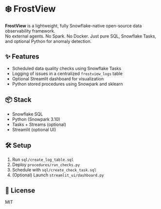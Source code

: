 # ❄️ FrostView

**FrostView** is a lightweight, fully Snowflake-native open-source data observability framework.  
No external agents. No Spark. No Docker. Just pure SQL, Snowflake Tasks, and optional Python for anomaly detection.

## ✨ Features
- Scheduled data quality checks using Snowflake Tasks
- Logging of issues in a centralized `frostview_logs` table
- Optional Streamlit dashboard for visualization
- Python stored procedures using Snowpark and sklearn

## 📦 Stack
- Snowflake SQL
- Python (Snowpark 3.10)
- Tasks + Streams (optional)
- Streamlit (optional UI)

## 🛠️ Setup
1. Run `sql/create_log_table.sql`
2. Deploy `procedures/run_checks.py`
3. Schedule with `sql/create_check_task.sql`
4. (Optional) Launch `streamlit_ui/dashboard.py`

## 📄 License
MIT
